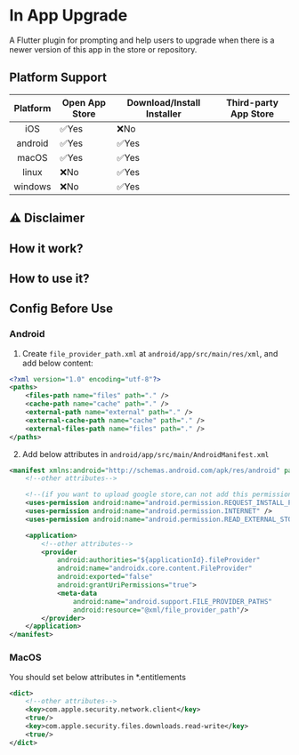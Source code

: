# In App Upgrade

A Flutter plugin for prompting and help users to upgrade when there is a newer version of this app in the store or repository.

## Platform Support
|Platform|Open App Store|Download/Install Installer|Third-party App Store|
|:---:|---|---|---|
|iOS|✅Yes|❌No||
|android|✅Yes|✅Yes||
|macOS|✅Yes|✅Yes||
|linux|❌No|✅Yes||
|windows|❌No|✅Yes||

## ⚠️ Disclaimer

## How it work?

## How to use it?

## Config Before Use

### Android

1. Create `file_provider_path.xml` at `android/app/src/main/res/xml`, and add below content:
```xml
<?xml version="1.0" encoding="utf-8"?>
<paths>
    <files-path name="files" path="." />
    <cache-path name="cache" path="." />
    <external-path name="external" path="." />
    <external-cache-path name="cache" path="." />
    <external-files-path name="files" path="." />
</paths>
```
2. Add below attributes in `android/app/src/main/AndroidManifest.xml`
```xml
<manifest xmlns:android="http://schemas.android.com/apk/res/android" package="your.package">
    <!--other attributes-->

    <!--(if you want to upload google store,can not add this permission)-->
    <uses-permission android:name="android.permission.REQUEST_INSTALL_PACKAGES" />
    <uses-permission android:name="android.permission.INTERNET" />
    <uses-permission android:name="android.permission.READ_EXTERNAL_STORAGE" />

    <application>
        <!--other attributes-->
        <provider
            android:authorities="${applicationId}.fileProvider"
            android:name="androidx.core.content.FileProvider"
            android:exported="false"
            android:grantUriPermissions="true">
            <meta-data
                android:name="android.support.FILE_PROVIDER_PATHS"
                android:resource="@xml/file_provider_path"/>
        </provider>
    </application>
</manifest>
```

### MacOS

You should set below attributes in *.entitlements
```xml
<dict>
    <!--other attributes-->
    <key>com.apple.security.network.client</key>
    <true/>
    <key>com.apple.security.files.downloads.read-write</key>
    <true/>
</dict>
```